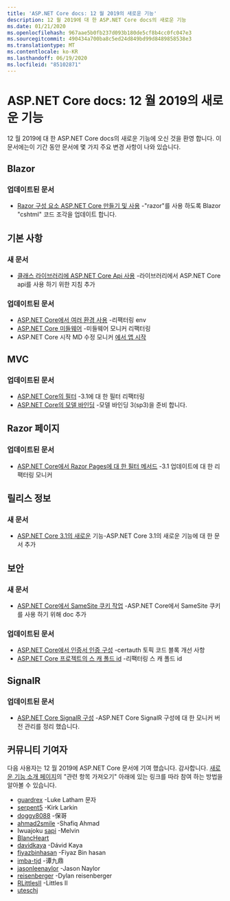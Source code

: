 ```yaml
---
title: 'ASP.NET Core docs: 12 월 2019의 새로운 기능'
description: 12 월 2019에 대 한 ASP.NET Core docs의 새로운 기능
ms.date: 01/21/2020
ms.openlocfilehash: 967aae5b0fb237d093b180de5cf8b4cc0fc047e3
ms.sourcegitcommit: 490434a700ba8c5ed24d849bd99d8489858538e3
ms.translationtype: MT
ms.contentlocale: ko-KR
ms.lasthandoff: 06/19/2020
ms.locfileid: "85102871"
---
```

# <a name="aspnet-core-docs-whats-new-for-december-2019"></a>ASP.NET Core docs: 12 월 2019의 새로운 기능

12 월 2019에 대 한 ASP.NET Core docs의 새로운 기능에 오신 것을 환영 합니다. 이 문서에는이 기간 동안 문서에 몇 가지 주요 변경 사항이 나와 있습니다.

## <a name="blazor"></a>Blazor

### <a name="updated-articles"></a>업데이트된 문서

- [Razor 구성 요소 ASP.NET Core 만들기 및 사용](../blazor/components/index.md) -"razor"를 사용 하도록 Blazor "cshtml" 코드 조각을 업데이트 합니다.

## <a name="fundamentals"></a>기본 사항

### <a name="new-articles"></a>새 문서

- [클래스 라이브러리에 ASP.NET Core Api 사용](../fundamentals/target-aspnetcore.md) -라이브러리에서 ASP.NET Core api를 사용 하기 위한 지침 추가

### <a name="updated-articles"></a>업데이트된 문서

- [ASP.NET Core에서 여러 환경 사용](../fundamentals/environments.md) -리팩터링 env
- [ASP.NET Core 미들웨어](../fundamentals/middleware/index.md) -미들웨어 모니커 리팩터링
- ASP.NET Core 시작 MD 수정 모니커 [에서 앱 시작](../fundamentals/startup.md)

## <a name="mvc"></a>MVC

### <a name="updated-articles"></a>업데이트된 문서

- [ASP.NET Core의 필터](../mvc/controllers/filters.md) -3.1에 대 한 필터 리팩터링
- [ASP.NET Core의 모델 바인딩](../mvc/models/model-binding.md) -모델 바인딩 3(sp3)을 준비 합니다.

## <a name="razor-pages"></a>Razor 페이지

### <a name="updated-articles"></a>업데이트된 문서

- [ASP.NET Core에서 Razor Pages에 대 한 필터 메서드](../razor-pages/filter.md) -3.1 업데이트에 대 한 리팩터링 모니커

## <a name="release-notes"></a>릴리스 정보

### <a name="new-articles"></a>새 문서

- [ASP.NET Core 3.1의 새로운](../release-notes/aspnetcore-3.1.md) 기능-ASP.NET Core 3.1의 새로운 기능에 대 한 문서 추가

## <a name="security"></a>보안

### <a name="new-articles"></a>새 문서

- [ASP.NET Core에서 SameSite 쿠키 작업](../security/samesite.md) -ASP.NET Core에서 SameSite 쿠키를 사용 하기 위해 doc 추가

### <a name="updated-articles"></a>업데이트된 문서

- [ASP.NET Core에서 인증서 인증 구성](../security/authentication/certauth.md) -certauth 토픽 코드 블록 개선 사항
- [ASP.NET Core 프로젝트의 스 캐 폴드 id](../security/authentication/scaffold-identity.md) -리팩터링 스 캐 폴드 id

## <a name="signalr"></a>SignalR

### <a name="updated-articles"></a>업데이트된 문서

- [ASP.NET Core SignalR 구성](../signalr/configuration.md) -ASP.NET Core SignalR 구성에 대 한 모니커 버전 관리를 정리 했습니다.

## <a name="community-contributors"></a>커뮤니티 기여자

다음 사용자는 12 월 2019에 ASP.NET Core 문서에 기여 했습니다. 감사합니다. [새로운 기능 소개 페이지](index.yml)의 "관련 항목 가져오기" 아래에 있는 링크를 따라 참여 하는 방법을 알아볼 수 있습니다.

- [guardrex](https://github.com/guardrex) -Luke Latham 문자
- [serpent5](https://github.com/serpent5) -Kirk Larkin
- [doggy8088](https://github.com/doggy8088) -保哥
- [ahmad2smile](https://github.com/ahmad2smile) -Shafiq Ahmad
- Iwuajoku [sapi](https://github.com/ATLSAPI) -Melvin
- [BlancHeart](https://github.com/BlancHeart) 
- [davidkaya](https://github.com/davidkaya) -Dávid Kaya
- [fiyazbinhasan](https://github.com/fiyazbinhasan) -Fiyaz Bin hasan
- [imba-tjd](https://github.com/imba-tjd) -谭九鼎
- [jasonleenaylor](https://github.com/jasonleenaylor) -Jason Naylor
- [reisenberger](https://github.com/reisenberger) -Dylan reisenberger
- [RLittlesII](https://github.com/RLittlesII) -Littles II
- [uteschj](https://github.com/uteschj) 
